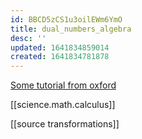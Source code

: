 ```yaml
---
id: BBCD5zCS1u3oilEWm6YmO
title: dual_numbers_algebra
desc: ''
updated: 1641834859014
created: 1641834781878
---
```



[Some tutorial from oxford](https://www.robots.ox.ac.uk/~tvg/publications/talks/autodiff.pdf)

[[science.math.calculus]]

[[source transformations]]

